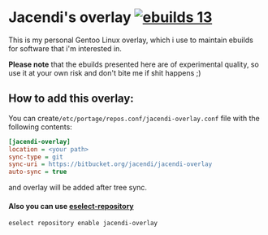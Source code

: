 # Jacendi's overlay [![ebuilds 13](https://img.shields.io/badge/ebuilds-13-639ee5.svg)](https://bitbucket.org/jacendi/jacendi-overlay/)
This is my personal Gentoo Linux overlay, which i use to maintain ebuilds for software that i'm interested in.

**Please note** that the ebuilds presented here are of experimental quality, so use it at your own risk and don't bite me if shit happens ;)

## How to add this overlay:
You can create`/etc/portage/repos.conf/jacendi-overlay.conf` file with the following contents:  


```ini
[jacendi-overlay]
location = <your path>
sync-type = git
sync-uri = https://bitbucket.org/jacendi/jacendi-overlay
auto-sync = true
```
and overlay will be added after tree sync.

#### Also you can use [eselect-repository](https://wiki.gentoo.org/wiki/Eselect/Repository)
```
eselect repository enable jacendi-overlay
```
